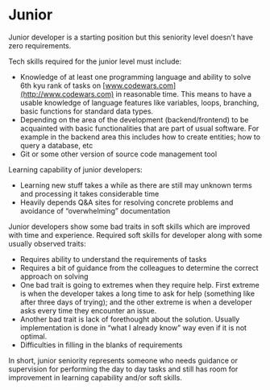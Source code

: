 # Junior

Junior developer is a starting position but this seniority level doesn’t have zero requirements.



Tech skills required for the junior level must include:

* Knowledge of at least one programming language and ability to solve 6th kyu rank of tasks on [www.codewars.com](http://www.codewars.com) in reasonable time. This means to have a usable knowledge of language features like variables, loops, branching, basic functions for standard data types.
* Depending on the area of the development (backend/frontend) to be acquainted with basic functionalities that are part of usual software. For example in the backend area this includes how to create entities; how to query a database, etc
* Git or some other version of source code management tool



Learning capability of junior developers:

* Learning new stuff takes a while as there are still may unknown terms and processing it takes considerable time
* Heavily depends Q\&A sites for resolving concrete problems and avoidance of “overwhelming” documentation

Junior developers show some bad traits in soft skills which are improved with time and experience. Required soft skills for developer along with some usually observed traits:

* Requires ability to understand the requirements of tasks
* Requires a bit of guidance from the colleagues to determine the correct approach on solving
* One bad trait is going to extremes when they require help. First extreme is when the developer takes a long time to ask for help (something like after three days of trying); and the other extreme is when a developer asks every time they encounter an issue.
* Another bad trait is lack of forethought about the solution. Usually implementation is done in “what I already know” way even if it is not optimal.
* Difficulties in filling in the blanks of requirements

In short, junior seniority represents someone who needs guidance or supervision for performing the day to day tasks and still has room for improvement in learning capability and/or soft skills.
